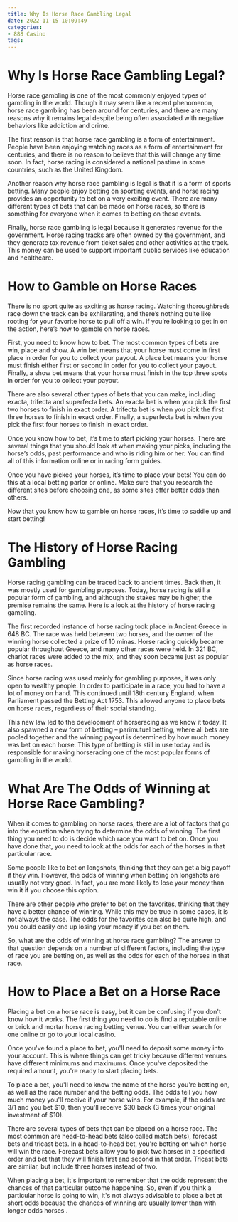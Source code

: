 ```yaml
---
title: Why Is Horse Race Gambling Legal
date: 2022-11-15 10:09:49
categories:
- 888 Casino
tags:
---
```



#  Why Is Horse Race Gambling Legal?

Horse race gambling is one of the most commonly enjoyed types of gambling in the world. Though it may seem like a recent phenomenon, horse race gambling has been around for centuries, and there are many reasons why it remains legal despite being often associated with negative behaviors like addiction and crime.

The first reason is that horse race gambling is a form of entertainment. People have been enjoying watching races as a form of entertainment for centuries, and there is no reason to believe that this will change any time soon. In fact, horse racing is considered a national pastime in some countries, such as the United Kingdom.

Another reason why horse race gambling is legal is that it is a form of sports betting. Many people enjoy betting on sporting events, and horse racing provides an opportunity to bet on a very exciting event. There are many different types of bets that can be made on horse races, so there is something for everyone when it comes to betting on these events.

Finally, horse race gambling is legal because it generates revenue for the government. Horse racing tracks are often owned by the government, and they generate tax revenue from ticket sales and other activities at the track. This money can be used to support important public services like education and healthcare.

#  How to Gamble on Horse Races

There is no sport quite as exciting as horse racing. Watching thoroughbreds race down the track can be exhilarating, and there’s nothing quite like rooting for your favorite horse to pull off a win. If you’re looking to get in on the action, here’s how to gamble on horse races.

First, you need to know how to bet. The most common types of bets are win, place and show. A win bet means that your horse must come in first place in order for you to collect your payout. A place bet means your horse must finish either first or second in order for you to collect your payout. Finally, a show bet means that your horse must finish in the top three spots in order for you to collect your payout.

There are also several other types of bets that you can make, including exacta, trifecta and superfecta bets. An exacta bet is when you pick the first two horses to finish in exact order. A trifecta bet is when you pick the first three horses to finish in exact order. Finally, a superfecta bet is when you pick the first four horses to finish in exact order.

Once you know how to bet, it’s time to start picking your horses. There are several things that you should look at when making your picks, including the horse’s odds, past performance and who is riding him or her. You can find all of this information online or in racing form guides.

Once you have picked your horses, it’s time to place your bets! You can do this at a local betting parlor or online. Make sure that you research the different sites before choosing one, as some sites offer better odds than others.

Now that you know how to gamble on horse races, it’s time to saddle up and start betting!

#  The History of Horse Racing Gambling

Horse racing gambling can be traced back to ancient times. Back then, it was mostly used for gambling purposes. Today, horse racing is still a popular form of gambling, and although the stakes may be higher, the premise remains the same. Here is a look at the history of horse racing gambling.

The first recorded instance of horse racing took place in Ancient Greece in 648 BC. The race was held between two horses, and the owner of the winning horse collected a prize of 10 minas. Horse racing quickly became popular throughout Greece, and many other races were held. In 321 BC, chariot races were added to the mix, and they soon became just as popular as horse races.

Since horse racing was used mainly for gambling purposes, it was only open to wealthy people. In order to participate in a race, you had to have a lot of money on hand. This continued until 18th century England, when Parliament passed the Betting Act 1753. This allowed anyone to place bets on horse races, regardless of their social standing.

This new law led to the development of horseracing as we know it today. It also spawned a new form of betting – parimutuel betting, where all bets are pooled together and the winning payout is determined by how much money was bet on each horse. This type of betting is still in use today and is responsible for making horseracing one of the most popular forms of gambling in the world.

#  What Are The Odds of Winning at Horse Race Gambling?

When it comes to gambling on horse races, there are a lot of factors that go into the equation when trying to determine the odds of winning. The first thing you need to do is decide which race you want to bet on. Once you have done that, you need to look at the odds for each of the horses in that particular race. 

Some people like to bet on longshots, thinking that they can get a big payoff if they win. However, the odds of winning when betting on longshots are usually not very good. In fact, you are more likely to lose your money than win it if you choose this option. 

There are other people who prefer to bet on the favorites, thinking that they have a better chance of winning. While this may be true in some cases, it is not always the case. The odds for the favorites can also be quite high, and you could easily end up losing your money if you bet on them. 

So, what are the odds of winning at horse race gambling? The answer to that question depends on a number of different factors, including the type of race you are betting on, as well as the odds for each of the horses in that race.

#  How to Place a Bet on a Horse Race

Placing a bet on a horse race is easy, but it can be confusing if you don't know how it works. The first thing you need to do is find a reputable online or brick and mortar horse racing betting venue. You can either search for one online or go to your local casino.

Once you've found a place to bet, you'll need to deposit some money into your account. This is where things can get tricky because different venues have different minimums and maximums. Once you've deposited the required amount, you're ready to start placing bets.

To place a bet, you'll need to know the name of the horse you're betting on, as well as the race number and the betting odds. The odds tell you how much money you'll receive if your horse wins. For example, if the odds are 3/1 and you bet $10, then you'll receive $30 back (3 times your original investment of $10).

There are several types of bets that can be placed on a horse race. The most common are head-to-head bets (also called match bets), forecast bets and tricast bets. In a head-to-head bet, you're betting on which horse will win the race. Forecast bets allow you to pick two horses in a specified order and bet that they will finish first and second in that order. Tricast bets are similar, but include three horses instead of two. 

When placing a bet, it's important to remember that the odds represent the chances of that particular outcome happening. So, even if you think a particular horse is going to win, it's not always advisable to place a bet at short odds because the chances of winning are usually lower than with longer odds horses .
